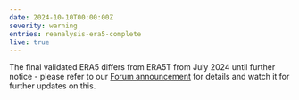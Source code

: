 ```yaml
---
date: 2024-10-10T00:00:00Z
severity: warning
entries: reanalysis-era5-complete
live: true
---
```

The final validated ERA5 differs from ERA5T from July 2024 until further notice - please refer to our
[Forum announcement](https://forum.ecmwf.int/t/final-validated-era5-product-to-differ-from-era5t-in-july-2024/6685)
for details and watch it for further updates on this.   

